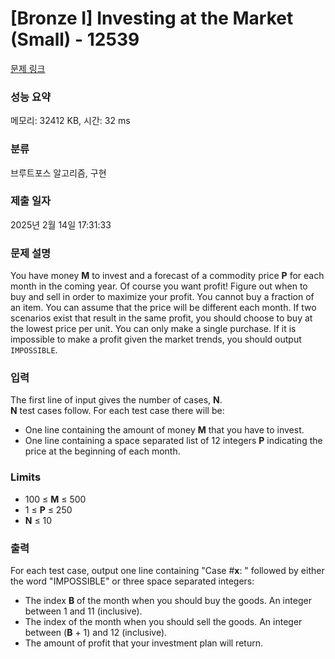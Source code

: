 # [Bronze I] Investing at the Market (Small) - 12539 

[문제 링크](https://www.acmicpc.net/problem/12539) 

### 성능 요약

메모리: 32412 KB, 시간: 32 ms

### 분류

브루트포스 알고리즘, 구현

### 제출 일자

2025년 2월 14일 17:31:33

### 문제 설명

<p>You have money <strong>M</strong> to invest and a forecast of a commodity price <strong>P</strong> for each month in the coming year. Of course you want profit! Figure out when to buy and sell in order to maximize your profit. You cannot buy a fraction of an item. You can assume that the price will be different each month. If two scenarios exist that result in the same profit, you should choose to buy at the lowest price per unit. You can only make a single purchase. If it is impossible to make a profit given the market trends, you should output <code>IMPOSSIBLE</code>.</p>

### 입력 

 <p>The first line of input gives the number of cases, <strong>N</strong>.<br>
<strong>N</strong> test cases follow. For each test case there will be:</p>

<ul>
	<li>One line containing the amount of money <strong>M</strong> that you have to invest.</li>
	<li>One line containing a space separated list of 12 integers <strong>P</strong> indicating the price at the beginning of each month.</li>
</ul>

<h3>Limits</h3>

<ul>
	<li>100 ≤ <strong>M</strong> ≤ 500</li>
	<li>1 ≤ <strong>P</strong> ≤ 250</li>
	<li><strong>N</strong> ≤ 10</li>
</ul>

### 출력 

 <p>For each test case, output one line containing "Case #<strong>x</strong>: " followed by either the word "IMPOSSIBLE" or three space separated integers:</p>

<ul>
	<li>The index <strong>B</strong> of the month when you should buy the goods. An integer between 1 and 11 (inclusive).</li>
	<li>The index of the month when you should sell the goods. An integer between (<strong>B</strong> + 1) and 12 (inclusive).</li>
	<li>The amount of profit that your investment plan will return.</li>
</ul>

